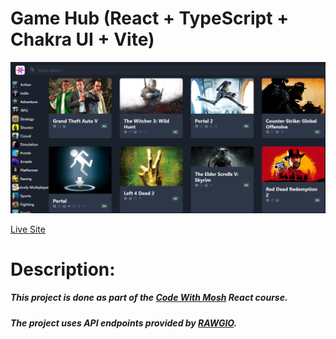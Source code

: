 # Game Hub (React + TypeScript + Chakra UI + Vite)

![game_hub_landing_page](./src/assets/game_hub.png)

[Live Site](https://game-hub2-khaki.vercel.app/)

# Description:
##### This project is done as part of the [Code With Mosh](https://codewithmosh.com) React course. 
##### The project uses API endpoints provided by [RAWGIO](https://rawg.io/apidocs).
